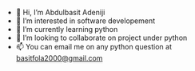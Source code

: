 - 👋 Hi, I’m Abdulbasit Adeniji 
- 👀 I’m interested in software developement
- 🌱 I’m currently learning python
- 💞️ I’m looking to collaborate on project under python
- 📫 You can email me on any python question at basitfola2000@gmail.com
